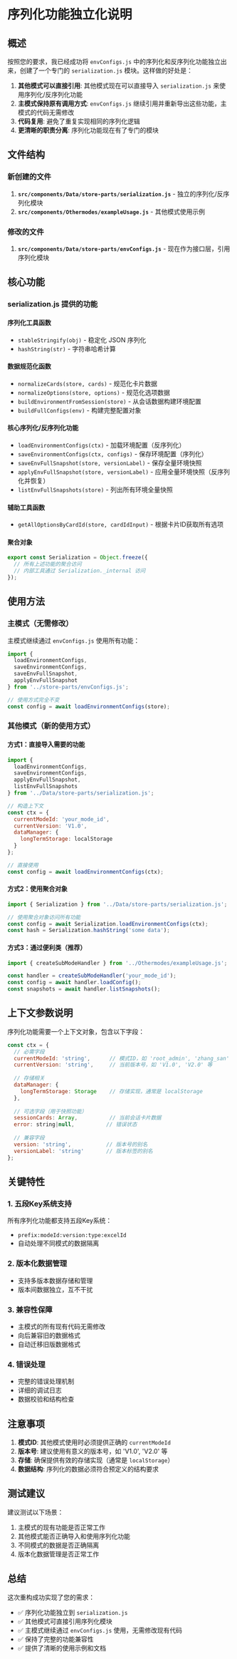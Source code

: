 # 序列化功能独立化说明

## 概述

按照您的要求，我已经成功将 `envConfigs.js` 中的序列化和反序列化功能独立出来，创建了一个专门的 `serialization.js` 模块。这样做的好处是：

1. **其他模式可以直接引用**: 其他模式现在可以直接导入 `serialization.js` 来使用序列化/反序列化功能
2. **主模式保持原有调用方式**: `envConfigs.js` 继续引用并重新导出这些功能，主模式的代码无需修改
3. **代码复用**: 避免了重复实现相同的序列化逻辑
4. **更清晰的职责分离**: 序列化功能现在有了专门的模块

## 文件结构

### 新创建的文件

1. **`src/components/Data/store-parts/serialization.js`** - 独立的序列化/反序列化模块
2. **`src/components/Othermodes/exampleUsage.js`** - 其他模式使用示例

### 修改的文件

1. **`src/components/Data/store-parts/envConfigs.js`** - 现在作为接口层，引用序列化模块

## 核心功能

### serialization.js 提供的功能

#### 序列化工具函数
- `stableStringify(obj)` - 稳定化 JSON 序列化
- `hashString(str)` - 字符串哈希计算

#### 数据规范化函数
- `normalizeCards(store, cards)` - 规范化卡片数据
- `normalizeOptions(store, options)` - 规范化选项数据
- `buildEnvironmentFromSession(store)` - 从会话数据构建环境配置
- `buildFullConfigs(env)` - 构建完整配置对象

#### 核心序列化/反序列化功能
- `loadEnvironmentConfigs(ctx)` - 加载环境配置（反序列化）
- `saveEnvironmentConfigs(ctx, configs)` - 保存环境配置（序列化）
- `saveEnvFullSnapshot(store, versionLabel)` - 保存全量环境快照
- `applyEnvFullSnapshot(store, versionLabel)` - 应用全量环境快照（反序列化并恢复）
- `listEnvFullSnapshots(store)` - 列出所有环境全量快照

#### 辅助工具函数
- `getAllOptionsByCardId(store, cardIdInput)` - 根据卡片ID获取所有选项

#### 聚合对象
```javascript
export const Serialization = Object.freeze({
  // 所有上述功能的聚合访问
  // 内部工具通过 Serialization._internal 访问
});
```

## 使用方法

### 主模式（无需修改）

主模式继续通过 `envConfigs.js` 使用所有功能：

```javascript
import { 
  loadEnvironmentConfigs, 
  saveEnvironmentConfigs,
  saveEnvFullSnapshot,
  applyEnvFullSnapshot 
} from '../store-parts/envConfigs.js';

// 使用方式完全不变
const config = await loadEnvironmentConfigs(store);
```

### 其他模式（新的使用方式）

#### 方式1：直接导入需要的功能

```javascript
import { 
  loadEnvironmentConfigs,
  saveEnvironmentConfigs,
  applyEnvFullSnapshot,
  listEnvFullSnapshots
} from '../Data/store-parts/serialization.js';

// 构造上下文
const ctx = {
  currentModeId: 'your_mode_id',
  currentVersion: 'V1.0',
  dataManager: {
    longTermStorage: localStorage
  }
};

// 直接使用
const config = await loadEnvironmentConfigs(ctx);
```

#### 方式2：使用聚合对象

```javascript
import { Serialization } from '../Data/store-parts/serialization.js';

// 使用聚合对象访问所有功能
const config = await Serialization.loadEnvironmentConfigs(ctx);
const hash = Serialization.hashString('some data');
```

#### 方式3：通过便利类（推荐）

```javascript
import { createSubModeHandler } from '../Othermodes/exampleUsage.js';

const handler = createSubModeHandler('your_mode_id');
const config = await handler.loadConfig();
const snapshots = await handler.listSnapshots();
```

## 上下文参数说明

序列化功能需要一个上下文对象，包含以下字段：

```javascript
const ctx = {
  // 必需字段
  currentModeId: 'string',      // 模式ID，如 'root_admin', 'zhang_san' 等
  currentVersion: 'string',     // 当前版本号，如 'V1.0', 'V2.0' 等
  
  // 存储相关
  dataManager: {
    longTermStorage: Storage    // 存储实现，通常是 localStorage
  },
  
  // 可选字段（用于快照功能）
  sessionCards: Array,          // 当前会话卡片数据
  error: string|null,          // 错误状态
  
  // 兼容字段
  version: 'string',           // 版本号的别名
  versionLabel: 'string'       // 版本标签的别名
};
```

## 关键特性

### 1. 五段Key系统支持
所有序列化功能都支持五段Key系统：
- `prefix:modeId:version:type:excelId`
- 自动处理不同模式的数据隔离

### 2. 版本化数据管理
- 支持多版本数据存储和管理
- 版本间数据独立，互不干扰

### 3. 兼容性保障
- 主模式的所有现有代码无需修改
- 向后兼容旧的数据格式
- 自动迁移旧版数据格式

### 4. 错误处理
- 完整的错误处理机制
- 详细的调试日志
- 数据校验和结构检查

## 注意事项

1. **模式ID**: 其他模式使用时必须提供正确的 `currentModeId`
2. **版本号**: 建议使用有意义的版本号，如 'V1.0', 'V2.0' 等
3. **存储**: 确保提供有效的存储实现（通常是 `localStorage`）
4. **数据结构**: 序列化的数据必须符合预定义的结构要求

## 测试建议

建议测试以下场景：
1. 主模式的现有功能是否正常工作
2. 其他模式能否正确导入和使用序列化功能
3. 不同模式的数据是否正确隔离
4. 版本化数据管理是否正常工作

## 总结

这次重构成功实现了您的需求：
- ✅ 序列化功能独立到 `serialization.js`
- ✅ 其他模式可直接引用序列化模块
- ✅ 主模式继续通过 `envConfigs.js` 使用，无需修改现有代码
- ✅ 保持了完整的功能兼容性
- ✅ 提供了清晰的使用示例和文档